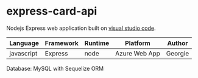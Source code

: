 # express-card-api

Nodejs Express web application built on [visual studio code](https://code.visualstudio.com/).

| Language   | Framework | Runtime | Platform      | Author  |
| ---------- | --------- | ------- | ------------- | ------- |
| javascript | Express   | node    | Azure Web App | Georgie |

Database: MySQL with Sequelize ORM
